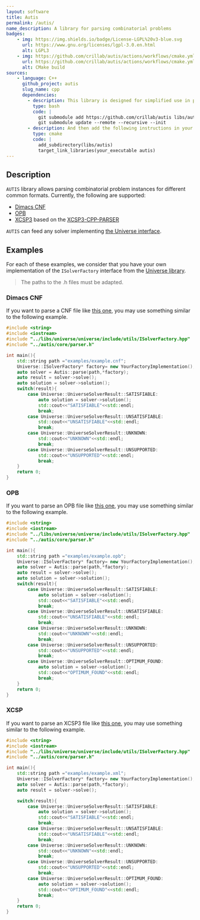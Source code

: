```yaml
---
layout: software
title: Autis
permalink: /autis/
name_description: A library for parsing combinatorial problems
badges:
    - img: https://img.shields.io/badge/License-LGPL%20v3-blue.svg
      url: https://www.gnu.org/licenses/lgpl-3.0.en.html
      alt: LGPL3
    - img: https://github.com/crillab/autis/actions/workflows/cmake.yml/badge.svg
      url: https://github.com/crillab/autis/actions/workflows/cmake.yml
      alt: CMake build
sources:
    - language: C++
      github_project: autis
      slug_name: cpp
      dependencies:
        - description: This library is designed for simplified use in projects using CMake. To use this project, it is possible to create a sub-module in your project with the following commands
          type: bash
          code: |
            git submodule add https://github.com/crillab/autis libs/autis
            git submodule update --remote --recursive --init
        - description: And then add the following instructions in your CMakeLists.txt file
          type: cmake
          code: |
            add_subdirectory(libs/autis)
            target_link_libraries(your_executable autis)
---
```



## Description 

`AUTIS` library allows parsing combinatorial problem instances for different common formats. 
Currently, the following are supported:

- [Dimacs CNF](https://people.sc.fsu.edu/~jburkardt/data/cnf/cnf.html)
- [OPB](http://www.cril.univ-artois.fr/PB16/format.pdf) 
- [XCSP3](https://xcsp.org) based on the [XCSP3-CPP-PARSER](https://github.com/xcsp3team/XCSP3-CPP-Parser)

`AUTIS` can feed any solver implementing [the Universe interface](/universe).


## Examples 

For each of these examples, we consider that you have your own implementation of the `ISolverFactory` interface 
from the [Universe library](/universe). 

> The paths to the .h files must be adapted.

### Dimacs CNF

If you want to parse a CNF file like [this one](https://github.com/crillab/autis/blob/main/examples/example.cnf), you may use something similar
to the following example.

```c++
#include <string>
#include <iostream>
#include "../libs/universe/universe/include/utils/ISolverFactory.hpp"
#include "../autis/core/parser.h"

int main(){
    std::string path ="examples/example.cnf";
    Universe::ISolverFactory* factory= new YourFactoryImplementation();
    auto solver = Autis::parse(path,*factory);
    auto result = solver->solve();
    auto solution = solver->solution();
    switch(result){
        case Universe::UniverseSolverResult::SATISFIABLE:
            auto solution = solver->solution();
            std::cout<<"SATISFIABLE"<<std::endl;
            break;
        case Universe::UniverseSolverResult::UNSATISFIABLE:
            std::cout<<"UNSATISFIABLE"<<std::endl;
            break;
        case Universe::UniverseSolverResult::UNKNOWN:
            std::cout<<"UNKNOWN"<<std::endl;
            break;
        case Universe::UniverseSolverResult::UNSUPPORTED:
            std::cout<<"UNSUPPORTED"<<std::endl;
            break;
    }
    return 0;
}
```

### OPB 

If you want to parse an OPB file like [this one](https://github.com/crillab/autis/blob/main/examples/example.opb), you may use something similar
to the following example.

```c++
#include <string>
#include <iostream>
#include "../libs/universe/universe/include/utils/ISolverFactory.hpp"
#include "../autis/core/parser.h"

int main(){
    std::string path ="examples/example.opb";
    Universe::ISolverFactory* factory= new YourFactoryImplementation();
    auto solver = Autis::parse(path,*factory);
    auto result = solver->solve();
    auto solution = solver->solution();
    switch(result){
        case Universe::UniverseSolverResult::SATISFIABLE:
            auto solution = solver->solution();
            std::cout<<"SATISFIABLE"<<std::endl;
            break;
        case Universe::UniverseSolverResult::UNSATISFIABLE:
            std::cout<<"UNSATISFIABLE"<<std::endl;
            break;
        case Universe::UniverseSolverResult::UNKNOWN:
            std::cout<<"UNKNOWN"<<std::endl;
            break;
        case Universe::UniverseSolverResult::UNSUPPORTED:
            std::cout<<"UNSUPPORTED"<<std::endl;
            break;
        case Universe::UniverseSolverResult::OPTIMUM_FOUND:
            auto solution = solver->solution();
            std::cout<<"OPTIMUM_FOUND"<<std::endl;
            break;
    }
    return 0;
}
```

### XCSP

If you want to parse an XCSP3 file like [this one](https://github.com/crillab/autis/blob/main/examples/example.xml), you may use something similar
to the following example.
```c++
#include <string>
#include <iostream>
#include "../libs/universe/universe/include/utils/ISolverFactory.hpp"
#include "../autis/core/parser.h"

int main(){
    std::string path ="examples/example.xml";
    Universe::ISolverFactory* factory= new YourFactoryImplementation();
    auto solver = Autis::parse(path,*factory);
    auto result = solver->solve();

    switch(result){
        case Universe::UniverseSolverResult::SATISFIABLE:
            auto solution = solver->solution();
            std::cout<<"SATISFIABLE"<<std::endl;
            break;
        case Universe::UniverseSolverResult::UNSATISFIABLE:
            std::cout<<"UNSATISFIABLE"<<std::endl;
            break;
        case Universe::UniverseSolverResult::UNKNOWN:
            std::cout<<"UNKNOWN"<<std::endl;
            break;
        case Universe::UniverseSolverResult::UNSUPPORTED:
            std::cout<<"UNSUPPORTED"<<std::endl;
            break;
        case Universe::UniverseSolverResult::OPTIMUM_FOUND:
            auto solution = solver->solution();
            std::cout<<"OPTIMUM_FOUND"<<std::endl;
            break;
    }
    return 0;
}
```
